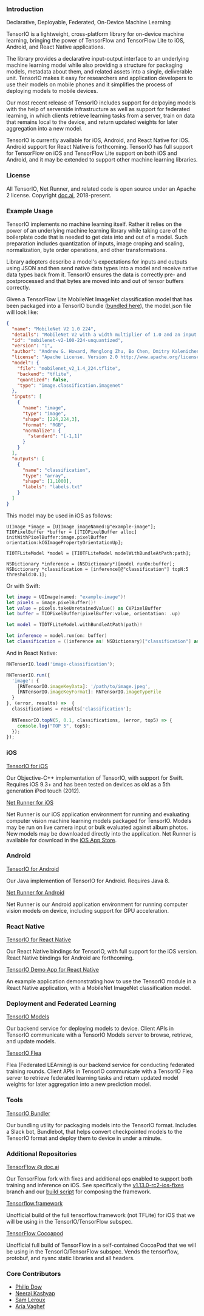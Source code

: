 ### Introduction

Declarative, Deployable, Federated, On-Device Machine Learning

TensorIO is a lightweight, cross-platform library for on-device machine learning, bringing the power of TensorFlow and TensorFlow Lite to iOS, Android, and React Native applications. 

The library provides a declarative input-output interface to an underlying machine learning model while also providing a structure for packaging models, metadata about them, and related assets into a single, deliverable unit. TensorIO makes it easy for researchers and application developers to use their models on mobile phones and it simplifies the process of deploying models to mobile devices.

Our most recent release of TensorIO includes support for delpoying models with the help of serverside infrastructure as well as support for federated learning, in which clients retrieve learning tasks from a server, train on data that remains local to the device, and return updated weights for later aggregation into a new model.

TensorIO is currently available for iOS, Android, and React Native for iOS. Android support for React Native is forthcoming. TensorIO has full support for TensorFlow on iOS and TensorFlow Lite support on both iOS and Android, and it may be extended to support other machine learning libraries.

### License

All TensorIO, Net Runner, and related code is open source under an Apache 2 license. Copyright [doc.ai](https://doc.ai), 2018-present.

### Example Usage

TensorIO implements no machine learning itself. Rather it relies on the power of an underlying machine learning library while taking care of the boilerplate code that is needed to get data into and out of a model. Such preparation includes quantization of inputs, image croping and scaling, normalization, byte order operations, and other transformations. 

Library adopters describe a model's expectations for inputs and outputs using JSON and then send native data types into a model and receive native data types back from it. TensorIO ensures the data is correctly pre- and postprocessed and that bytes are moved into and out of tensor buffers correctly.

Given a TensorFlow Lite MobileNet ImageNet classification model that has been packaged into a TensorIO bundle ([bundled here](https://github.com/doc-ai/tensorio/tree/master/models/image-classification.tiobundle)), the model.json file will look like:

```json
{
  "name": "MobileNet V2 1.0 224",
  "details": "MobileNet V2 with a width multiplier of 1.0 and an input resolution of 224x224. \n\nMobileNets are based on a streamlined architecture that have depth-wise separable convolutions to build light weight deep neural networks. Trained on ImageNet with categories such as trees, animals, food, vehicles, person etc. MobileNets: Efficient Convolutional Neural Networks for Mobile Vision Applications.",
  "id": "mobilenet-v2-100-224-unquantized",
  "version": "1",
  "author": "Andrew G. Howard, Menglong Zhu, Bo Chen, Dmitry Kalenichenko, Weijun Wang, Tobias Weyand, Marco Andreetto, Hartwig Adam",
  "license": "Apache License. Version 2.0 http://www.apache.org/licenses/LICENSE-2.0",
  "model": {
    "file": "mobilenet_v2_1.4_224.tflite",
    "backend": "tflite",
    "quantized": false,
    "type": "image.classification.imagenet"
  },
  "inputs": [
    {
      "name": "image",
      "type": "image",
      "shape": [224,224,3],
      "format": "RGB",
      "normalize": {
        "standard": "[-1,1]"
      }
    }
  ],
  "outputs": [
    {
      "name": "classification",
      "type": "array",
      "shape": [1,1000],
      "labels": "labels.txt"
    }
  ]
}

```

This model may be used in iOS as follows:

```objc
UIImage *image = [UIImage imageNamed:@"example-image"];
TIOPixelBuffer *buffer = [[TIOPixelBuffer alloc] initWithPixelBuffer:image.pixelBuffer orientation:kCGImagePropertyOrientationUp];

TIOTFLiteModel *model = [TIOTFLiteModel modelWithBundleAtPath:path];

NSDictionary *inference = (NSDictionary*)[model runOn:buffer];
NSDictionary *classification = [inference[@"classification"] topN:5 threshold:0.1];
```

Or with Swift:

```swift
let image = UIImage(named: "example-image")!
let pixels = image.pixelBuffer()!
let value = pixels.takeUnretainedValue() as CVPixelBuffer
let buffer = TIOPixelBuffer(pixelBuffer:value, orientation: .up)

let model = TIOTFLiteModel.withBundleAtPath(path)!

let inference = model.run(on: buffer)
let classification = ((inference as! NSDictionary)["classification"] as! NSDictionary).topN(5, threshold: 0.1)
```

And in React Native:

```js
RNTensorIO.load('image-classification');

RNTensorIO.run({
  'image': {
    [RNTensorIO.imageKeyData]: '/path/to/image.jpeg',
    [RNTensorIO.imageKeyFormat]: RNTensorIO.imageTypeFile
  }
}, (error, results) =>  {
  classifications = results['classification'];
  
  RNTensorIO.topN(5, 0.1, classifications, (error, top5) => {
    console.log("TOP 5", top5);
  });
});
```

### iOS

[TensorIO for iOS](https://github.com/doc-ai/tensorio-ios)

Our Objective-C++ implementation of TensorIO, with support for Swift. Requires iOS 9.3+ and has been tested on devices as old as a 5th generation iPod touch (2012).

[Net Runner for iOS](https://github.com/doc-ai/net-runner-ios)

Net Runner is our iOS application environment for running and evaluating computer vision machine learning models packaged for TensorIO. Models may be run on live camera input or bulk evaluated against album photos. New models may be downloaded directly into the application. Net Runner is available for download in the [iOS App Store](https://itunes.apple.com/us/app/net-runner-by-doc-ai/id1435828634?mt=8).

### Android

[TensorIO for Android](https://github.com/doc-ai/tensorio-android)

Our Java implemention of TensorIO for Android. Requires Java 8.

[Net Runner for Android](https://github.com/doc-ai/net-runner-android)

Net Runner is our Android application environment for running computer vision models on device, including support for GPU acceleration.

### React Native

[TensorIO for React Native](https://github.com/doc-ai/react-native-tensorio)

Our React Native bindings for TensorIO, with full support for the iOS version. React Native bindings for Android are forthcoming.

[TensorIO Demo App for React Native](https://github.com/doc-ai/react-native-tensorio-example)

An example application demonstrating how to use the TensorIO module in a React Native application, with a MobileNet ImageNet classification model.

### Deployment and Federated Learning

[TensorIO Models](https://github.com/doc-ai/tensorio-models)

Our backend service for deploying models to device. Client APIs in TensorIO communicate with a TensorIO Models server to browse, retrieve, and update models.

[TensorIO Flea](https://github.com/doc-ai/tensorio-models)

Flea (Federated LEArning) is our backend service for conducting federated training rounds. Client APIs in TensorIO communicate with a TensorIO Flea server to retrieve federated learning tasks and return updated model weights for later aggregation into a new prediction model.

### Tools

[TensorIO Bundler](https://github.com/doc-ai/tensorio-bundler)

Our bundling utility for packaging models into the TensorIO format. Includes a Slack bot, Bundlebot, that helps convert checkpointed models to the TensorIO format and deploy them to device in under a minute.

### Additional Repositories

[TensorFlow @ doc.ai](https://github.com/doc-ai/tensorflow)

Our TensorFlow fork with fixes and additional ops enabled to support both training and inference on iOS. See specifically the [v1.13.0-rc2-ios-fixes](https://github.com/doc-ai/tensorflow/tree/v1.13.0-rc2-ios-fixes) branch and our [build script](https://github.com/doc-ai/tensorflow/blob/v1.13.0-rc2-ios-fixes/tensorflow/contrib/makefile/create_full_ios_frameworks.sh) for composing the framework.

[Tensorflow.framework](https://github.com/doc-ai/tensorflow-ios-framework)

Unofficial build of the full tensorflow.framework (not TFLite) for iOS that we will be using in the TensorIO/TensorFlow subspec.

[TensorFlow Cocoapod](https://github.com/doc-ai/tensorio-tensorflow-ios)

Unofficial full build of TensorFlow in a self-contained CocoaPod that we will be using in the TensorIO/TensorFlow subspec. Vends the tensorflow, protobuf, and nysnc static libraries and all headers.

### Core Contributors

- [Philip Dow](https://github.com/phildow)
- [Neeraj Kashyap](https://github.com/nkashy1)
- [Sam Leroux](https://github.com/SamLeroux)
- [Aria Vaghef](https://github.com/aria-doc-ai)